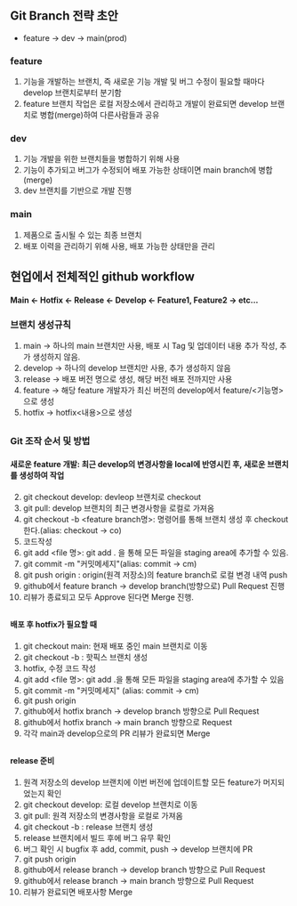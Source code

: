 ## Git Branch 전략 초안
- feature -> dev -> main(prod)


### feature
1. 기능을 개발하는 브랜치, 즉 새로운 기능 개발 및 버그 수정이 필요할 때마다 develop 브랜치로부터 분기함
2. feature 브랜치 작업은 로컬 저장소에서 관리하고 개발이 완료되면 develop 브랜치로 병합(merge)하여 다른사람들과 공유


### dev
1. 기능 개발을 위한 브랜치들을 병합하기 위해 사용
2. 기능이 추가되고 버그가 수정되어 배포 가능한 상태이면 main branch에 병합(merge)
3. dev 브랜치를 기반으로 개발 진행



### main
1. 제품으로 출시될 수 있는 최종 브랜치
2. 배포 이력을 관리하기 위해 사용, 배포 가능한 상태만을 관리



##



## 현업에서 전체적인 github workflow
#### Main <- Hotfix <- Release <- Develop <- Feature1, Feature2 -> etc...



### 브랜치 생성규칙
1. main -> 하나의 main 브랜치만 사용, 배포 시 Tag 및 업데이터 내용 추가 작성, 추가 생성하지 않음.
2. develop -> 하나의 develop 브랜치만 사용, 추가 생성하지 않음
3. release -> 배포 버전 명으로 생성, 해당 버전 배포 전까지만 사용
4. feature -> 해당 feature 개발자가 최신 버전의 develop에서 feature/<기능명>으로 생성
5. hotfix -> hotfix<내용>으로 생성

##

### Git 조작 순서 및 방법
#### 새로운 feature 개발: 최근 develop의 변경사항을 local에 반영시킨 후, 새로운 브랜치를 생성하여 작업
2. git checkout develop: devleop 브랜치로 checkout
3. git pull: develop 브랜치의 최근 변경사항을 로컬로 가져옴
4. git checkout -b <feature branch명>: 명령어를 통해 브랜치 생성 후 checkout한다.(alias: checkout -> co)
5. 코드작성
6. git add <file 명>: git add . 을 통해 모든 파일을 staging area에 추가할 수 있음.
7. git commit -m "커밋메세지"(alias: commit -> cm)
8. git push origin <feature branch>: origin(원격 저장소)의 feature branch로 로컬 변경 내역 push
9. github에서 feature branch -> develop branch(방향으로) Pull Request 진행
10. 리뷰가 종료되고 모두 Approve 된다면 Merge 진행.


##


#### 배포 후 hotfix가 필요할 때
1. git checkout main: 현재 배포 중인 main 브랜치로 이동
2. git checkout -b <hotfix branch>: 핫픽스 브랜치 생성
3. hotfix, 수정 코드 작성
4. git add <file 명>: git add .을 통해 모든 파일을 staging area에 추가할 수 있음
5. git commit -m "커밋메세지" (alias: commit -> cm)
6. git push origin <hotfix branch>
7. github에서 hotfix branch -> develop branch 방향으로 Pull Request
8. github에서 hotfix branch -> main branch 방향으로 Request
9. 각각 main과 develop으로의 PR 리뷰가 완료되면 Merge


##


#### release 준비
1. 원격 저장소의 develop 브랜치에 이번 버전에 업데이트할 모든 feature가 머지되었는지 확인
2. git checkout develop: 로컬 develop 브랜치로 이동
3. git pull: 원격 저장소의 변경사항을 로컬로 가져옴
4. git checkout -b <release branch>: release 브랜치 생성
5. release 브랜치에서 빌드 후에 버그 유무 확인
6. 버그 확인 시 bugfix 후 add, commit, push -> develop 브랜치에 PR
7. git push origin <release branch>
8. github에서 release branch -> develop branch 방향으로 Pull Request
9. github에서 release branch -> main branch 방향으로 Pull Request
10. 리뷰가 완료되면 배포사항 Merge
